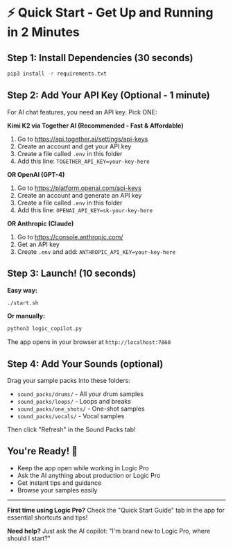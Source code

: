 # ⚡ Quick Start - Get Up and Running in 2 Minutes

## Step 1: Install Dependencies (30 seconds)
```bash
pip3 install -r requirements.txt
```

## Step 2: Add Your API Key (Optional - 1 minute)

For AI chat features, you need an API key. Pick ONE:

**Kimi K2 via Together AI (Recommended - Fast & Affordable)**
1. Go to https://api.together.ai/settings/api-keys
2. Create an account and get your API key
3. Create a file called `.env` in this folder
4. Add this line: `TOGETHER_API_KEY=your-key-here`

**OR OpenAI (GPT-4)**
1. Go to https://platform.openai.com/api-keys
2. Create an account and generate an API key
3. Create a file called `.env` in this folder
4. Add this line: `OPENAI_API_KEY=sk-your-key-here`

**OR Anthropic (Claude)**
1. Go to https://console.anthropic.com/
2. Get an API key
3. Create `.env` and add: `ANTHROPIC_API_KEY=your-key-here`

## Step 3: Launch! (10 seconds)

**Easy way:**
```bash
./start.sh
```

**Or manually:**
```bash
python3 logic_copilot.py
```

The app opens in your browser at `http://localhost:7860`

## Step 4: Add Your Sounds (optional)

Drag your sample packs into these folders:
- `sound_packs/drums/` - All your drum samples
- `sound_packs/loops/` - Loops and breaks  
- `sound_packs/one_shots/` - One-shot samples
- `sound_packs/vocals/` - Vocal samples

Then click "Refresh" in the Sound Packs tab!

## You're Ready! 🎵

- Keep the app open while working in Logic Pro
- Ask the AI anything about production or Logic Pro
- Get instant tips and guidance
- Browse your samples easily

---

**First time using Logic Pro?** Check the "Quick Start Guide" tab in the app for essential shortcuts and tips!

**Need help?** Just ask the AI copilot: "I'm brand new to Logic Pro, where should I start?"

